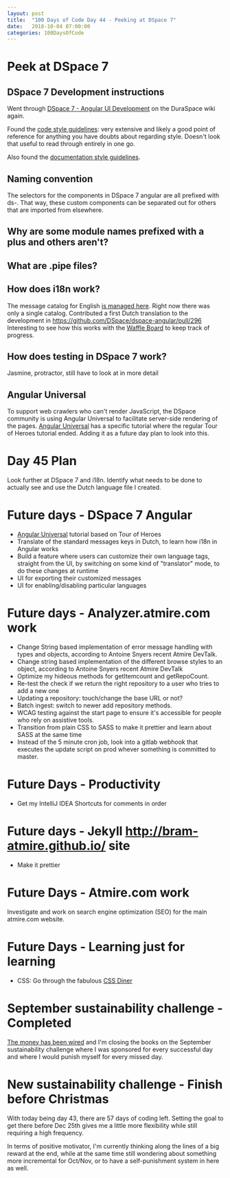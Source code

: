 ```yaml
---
layout: post
title:  "100 Days of Code Day 44 - Peeking at DSpace 7"
date:   2018-10-04 07:00:00
categories: 100DaysOfCode
---
```


# Peek at DSpace 7

## DSpace 7 Development instructions

Went through [DSpace 7 - Angular UI Development](https://wiki.duraspace.org/display/DSPACE/DSpace+7+-+Angular+UI+Development) on the DuraSpace wiki again. 

Found the [code style guidelines](https://angular.io/guide/styleguide): very extensive and likely a good point of reference for anything you have doubts about regarding style. Doesn't look that useful to read through entirely in one go.
 
Also found the [documentation style guidelines](http://typedoc.org/guides/doccomments/).

## Naming convention

The selectors for the components in DSpace 7 angular are all prefixed with ds-.
That way, these custom components can be separated out for others that are imported from elsewhere.

## Why are some module names prefixed with a plus and others aren't?

## What are .pipe files?

## How does i18n work?

The message catalog for English [is managed here](https://github.com/DSpace/dspace-angular/blob/master/resources/i18n/en.json).
Right now there was only a single catalog. Contributed a first Dutch translation to the development in https://github.com/DSpace/dspace-angular/pull/296
Interesting to see how this works with the [Waffle Board](https://waffle.io/DSpace/dspace-angular) to keep track of progress.

## How does testing in DSpace 7 work?

Jasmine, protractor, still have to look at in more detail

## Angular Universal

To support web crawlers who can't render JavaScript, the DSpace community is using Angular Universal to facilitate server-side rendering of the pages. [Angular Universal](https://angular.io/guide/universal) has a specific tutorial where the regular Tour of Heroes tutorial ended. Adding it as a future day plan to look into this.

# Day 45 Plan

Look further at DSpace 7 and i18n. Identify what needs to be done to actually see and use the Dutch language file I created.

# Future days - DSpace 7 Angular

* [Angular Universal](https://angular.io/guide/universal) tutorial based on Tour of Heroes
* Translate of the standard messages keys in Dutch, to learn how i18n in Angular works
* Build a feature where users can customize their own language tags, straight from the UI, by switching on some kind of "translator" mode, to do these changes at runtime
* UI for exporting their customized messages
* UI for enabling/disabling particular languages

# Future days - Analyzer.atmire.com work

* Change String based implementation of error message handling with types and objects, according to Antoine Snyers recent Atmire DevTalk.
* Change string based implementation of the different browse styles to an object, according to Antoine Snyers recent Atmire DevTalk
* Optimize my hideous methods for getItemcount and getRepoCount.
* Re-test the check if we return the right repository to a user who tries to add a new one
* Updating a repository: touch/change the base URL or not?
* Batch ingest: switch to newer add repository methods.
* WCAG testing against the start page to ensure it's accessible for people who rely on assistive tools.
* Transition from plain CSS to SASS to make it prettier and learn about SASS at the same time
* Instead of the 5 minute cron job, look into a gitlab webhook that executes the update script on prod whever something is committed to master.

# Future Days - Productivity

* Get my IntelliJ IDEA Shortcuts for comments in order

# Future days - Jekyll http://bram-atmire.github.io/ site

* Make it prettier

# Future Days - Atmire.com work

Investigate and work on search engine optimization (SEO) for the main atmire.com website.

# Future Days - Learning just for learning

* CSS: Go through the fabulous [CSS Diner](https://flukeout.github.io/)

# September sustainability challenge - Completed

[The money has been wired](https://my.charitywater.org/bram-luyten/code-for-water) and I'm closing the books on the September sustainability challenge where I was sponsored for every successful day and where I would punish myself for every missed day.

# New sustainability challenge - Finish before Christmas

With today being day 43, there are 57 days of coding left. Setting the goal to get there before Dec 25th gives me a little more flexibility while still requiring a high frequency.

In terms of positive motivator, I'm currently thinking along the lines of a big reward at the end, while at the same time still wondering about something more incremental for Oct/Nov, or to have a self-punishment system in here as well.